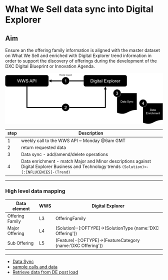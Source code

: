 # What We Sell data sync into Digital Explorer

## Aim 
Ensure an the offering family information is aligned with the master dataset on What We Sell and enriched with Digital Explorer trend information in order to support the discovery of offerings during the development of the DXC Digital Blueprint or Innovation Agenda.

![](images/overview.png)


|step | Description|
|----|----|
|1| weekly call to the WWS API ~ Monday @6am GMT|
|2| return requested data|
|3| Data sync - add/amend/delete operations
|4| Data enrichment - match Major and Minor descriptions against Digital Explorer Business and Technology trends `(Solution)<-[:INFLUCENCES]-(Trend)`


---

### High level data mapping

|Data element|WWS | Digital Explorer|
|----|----|----|
|Offering Family| L3 | OfferingFamily
|Major Offering | L4 | (Solution)-[:OFTYPE]->(SolutionType {name:'DXC Offering'})
|Sub Offering | L5 | (Feature)-[:OFTYPE]->(FeatureCategory {name:'DXC Offering'})

---

- [Data Sync](dataSync.md)
- [sample calls and data](calls&Data.md)
- [Retrieve data from DE post load](DEWWSQuery.md)
